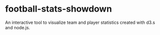 # football-stats-showdown

An interactive tool to visualize team and player statistics created with
d3.s and node.js.
